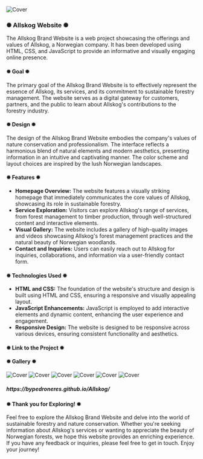 <div class="image-container">
  <img class="CoverImage" src="github-images/Home page.png" alt="Cover">
</div>
          
<h3>✺ Allskog Website ✺</h3>

The Allskog Brand Website is a web project showcasing the offerings and values of Allskog, a Norwegian company. It has been developed using HTML, CSS, and JavaScript to provide an informative and visually engaging online presence.

<h4>✹ Goal ✹</h4>

The primary goal of the Allskog Brand Website is to effectively represent the essence of Allskog, its services, and its commitment to sustainable forestry management. The website serves as a digital gateway for customers, partners, and the public to learn about Allskog's contributions to the forestry industry.

<h4>✹ Design ✹</h4>

The design of the Allskog Brand Website embodies the company's values of nature conservation and professionalism. The interface reflects a harmonious blend of natural elements and modern aesthetics, presenting information in an intuitive and captivating manner. The color scheme and layout choices are inspired by the lush Norwegian landscapes.

<h4>✹ Features ✹</h4>

* <b>Homepage Overview:</b> The website features a visually striking homepage that immediately communicates the core values of Allskog, showcasing its role in sustainable forestry.
* <b>Service Exploration:</b> Visitors can explore Allskog's range of services, from forest management to timber production, through well-structured content and interactive elements.
* <b>Visual Gallery:</b> The website includes a gallery of high-quality images and videos showcasing Allskog's forest management practices and the natural beauty of Norwegian woodlands.
* <b>Contact and Inquiries:</b> Users can easily reach out to Allskog for inquiries, collaborations, and information via a user-friendly contact form.

<h4>✹ Technologies Used ✹</h4>

* <b>HTML and CSS:</b> The foundation of the website's structure and design is built using HTML and CSS, ensuring a responsive and visually appealing layout.
* <b>JavaScript Enhancements:</b> JavaScript is employed to add interactive elements and dynamic content, enhancing the user experience and engagement.
* <b>Responsive Design:</b> The website is designed to be responsive across various devices, ensuring consistent functionality and aesthetics.

<h4>✹ Link to the Project ✹</h4>

<h4>✹ Gallery ✹ </h4>

<div class="gallery">
  <img class="CoverImage" src="github-images/Home page.png" alt="Cover">
  <img class="CoverImage" src="github-images/Home page.png" alt="Cover">
  <img class="CoverImage" src="github-images/Home page.png" alt="Cover">
  <img class="CoverImage" src="github-images/Home page.png" alt="Cover">
  <img class="CoverImage" src="github-images/Home page.png" alt="Cover">
  <img class="CoverImage" src="github-images/Home page.png" alt="Cover">
  
<h5>https://bypedroneres.github.io/Allskog/</h5>

<h4>✹ Thank you for Exploring! ✹</h4>

Feel free to explore the Allskog Brand Website and delve into the world of sustainable forestry and nature conservation. Whether you're seeking information about Allskog's services or wanting to appreciate the beauty of Norwegian forests, we hope this website provides an enriching experience. If you have any feedback or inquiries, please feel free to get in touch. Enjoy your journey!
